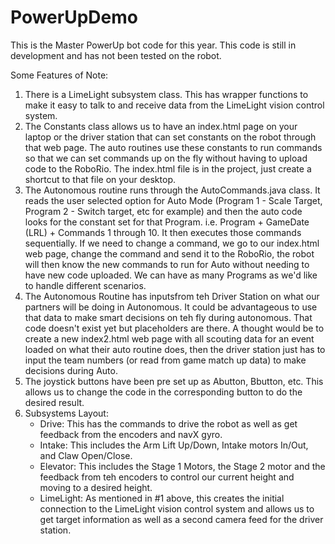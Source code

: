 # PowerUpDemo
This is the Master PowerUp bot code for this year.  This code is still in development and has not been tested on the robot.

Some Features of Note:

1) There is a LimeLight subsystem class.  This has wrapper functions to make it easy to talk to and receive data from the LimeLight vision control system.
2) The Constants class allows us to have an index.html page on your laptop or the driver station that can set constants on the robot through that web page.  The auto routines use these constants to run commands so that we can set commands up on the fly without having to upload code to the RoboRio.  The index.html file is in the project, just create a shortcut to that file on your desktop.
3) The Autonomous routine runs through the AutoCommands.java class.  It reads the user selected option for Auto Mode (Program 1 - Scale Target, Program 2 - Switch target, etc for example) and then the auto code looks for the constant set for that Program. i.e. Program  + GameDate (LRL) + Commands 1 through 10.  It then executes those commands sequentially.  If we need to change a command, we go to our index.html web page, change the command and send it to the RoboRio, the robot will then know the new commands to run for Auto without needing to have new code uploaded. We can have as many Programs as we'd like to handle different scenarios.
4) The Autonomous Routine has inputsfrom teh Driver Station on what our partners will be doing in Autonomous.  It could be advantageous to use that data to make smart decisions on teh fly during autonomous.  That code doesn't exist yet but placeholders are there.  A thought would be to create a new index2.html web page with all scouting data for an event loaded on what their auto routine does, then the driver station just has to input the team numbers (or read from game match up data) to make decisions during Auto.
5) The joystick buttons have been pre set up as Abutton, Bbutton, etc.  This allows us to change the code in the corresponding button to do the desired result.  
6) Subsystems Layout:
   - Drive: This has the commands to drive the robot as well as get feedback from the encoders and navX gyro.
   - Intake: This includes the Arm Lift Up/Down, Intake motors In/Out, and Claw Open/Close.
   - Elevator: This includes the Stage 1 Motors, the Stage 2 motor and the feedback from teh encoders to control our current height and         moving to a desired height.
   - LimeLight: As mentioned in #1 above, this creates the initial connection to the LimeLight vision control system and allows us to get       target information as well as a second camera feed for the driver station.
   
